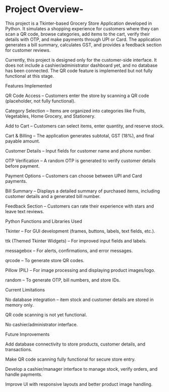 # Project Overview-
This project is a Tkinter-based Grocery Store Application developed in Python. It simulates a shopping experience for customers where they can scan a QR code, browse categories, add items to the cart, verify their details with OTP, and make payments through UPI or Card. The application generates a bill summary, calculates GST, and provides a feedback section for customer reviews.

Currently, this project is designed only for the customer-side interface. It does not include a cashier/administrator dashboard yet, and no database has been connected. The QR code feature is implemented but not fully functional at this stage.



Features Implemented

QR Code Access – Customers enter the store by scanning a QR code (placeholder, not fully functional).

Category Selection – Items are organized into categories like Fruits, Vegetables, Home Grocery, and Stationery.

Add to Cart – Customers can select items, enter quantity, and reserve stock.

Cart & Billing – The application generates subtotal, GST (18%), and final payable amount.

Customer Details – Input fields for customer name and phone number.

OTP Verification – A random OTP is generated to verify customer details before payment.

Payment Options – Customers can choose between UPI and Card payments.

Bill Summary – Displays a detailed summary of purchased items, including customer details and a generated bill number.

Feedback Section – Customers can rate their experience with stars and leave text reviews.



Python Functions and Libraries Used

Tkinter – For GUI development (frames, buttons, labels, text fields, etc.).

ttk (Themed Tkinter Widgets) – For improved input fields and labels.

messagebox – For alerts, confirmations, and error messages.

qrcode – To generate store QR codes.

Pillow (PIL) – For image processing and displaying product images/logo.

random – To generate OTP, bill numbers, and store IDs.



Current Limitations

No database integration – item stock and customer details are stored in memory only.

QR code scanning is not yet functional.

No cashier/administrator interface.

Future Improvements

Add database connectivity to store products, customer details, and transactions.

Make QR code scanning fully functional for secure store entry.

Develop a cashier/manager interface to manage stock, verify orders, and handle payments.

Improve UI with responsive layouts and better product image handling.
